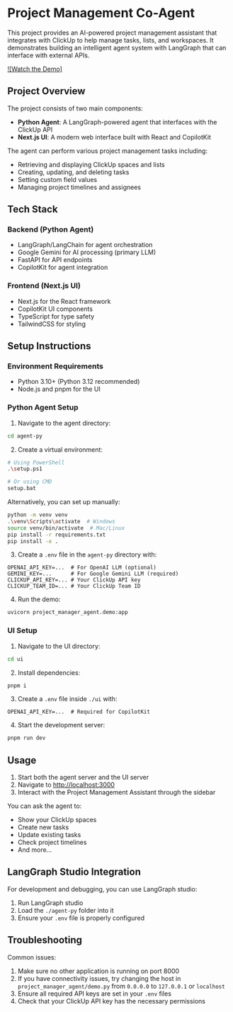 # Project Management Co-Agent

This project provides an AI-powered project management assistant that integrates with ClickUp to help manage tasks, lists, and workspaces. It demonstrates building an intelligent agent system with LangGraph that can interface with external APIs.

[![Watch the Demo]](https://drive.google.com/file/d/1kiPYsMMS5_1Patrapeo11rQYOyx6FuNP/view?usp=sharing)

## Project Overview

The project consists of two main components:
- **Python Agent**: A LangGraph-powered agent that interfaces with the ClickUp API
- **Next.js UI**: A modern web interface built with React and CopilotKit

The agent can perform various project management tasks including:
- Retrieving and displaying ClickUp spaces and lists
- Creating, updating, and deleting tasks
- Setting custom field values
- Managing project timelines and assignees

## Tech Stack

### Backend (Python Agent)
- LangGraph/LangChain for agent orchestration
- Google Gemini for AI processing (primary LLM)
- FastAPI for API endpoints
- CopilotKit for agent integration

### Frontend (Next.js UI)
- Next.js for the React framework
- CopilotKit UI components
- TypeScript for type safety
- TailwindCSS for styling

## Setup Instructions

### Environment Requirements
- Python 3.10+ (Python 3.12 recommended)
- Node.js and pnpm for the UI

### Python Agent Setup

1. Navigate to the agent directory:
```sh
cd agent-py
```

2. Create a virtual environment:
```sh
# Using PowerShell
.\setup.ps1

# Or using CMD
setup.bat
```

Alternatively, you can set up manually:
```sh
python -m venv venv
.\venv\Scripts\activate  # Windows
source venv/bin/activate  # Mac/Linux
pip install -r requirements.txt
pip install -e .
```

3. Create a `.env` file in the `agent-py` directory with:
```
OPENAI_API_KEY=...  # For OpenAI LLM (optional)
GEMINI_KEY=...      # For Google Gemini LLM (required)
CLICKUP_API_KEY=... # Your ClickUp API key
CLICKUP_TEAM_ID=... # Your ClickUp Team ID
```

4. Run the demo:
```sh
uvicorn project_manager_agent.demo:app
```

### UI Setup

1. Navigate to the UI directory:
```sh
cd ui
```

2. Install dependencies:
```sh
pnpm i
```

3. Create a `.env` file inside `./ui` with:
```
OPENAI_API_KEY=...  # Required for CopilotKit
```

4. Start the development server:
```sh
pnpm run dev
```

## Usage

1. Start both the agent server and the UI server
2. Navigate to [http://localhost:3000](http://localhost:3000)
3. Interact with the Project Management Assistant through the sidebar

You can ask the agent to:
- Show your ClickUp spaces
- Create new tasks
- Update existing tasks
- Check project timelines
- And more...

## LangGraph Studio Integration

For development and debugging, you can use LangGraph studio:

1. Run LangGraph studio
2. Load the `./agent-py` folder into it
3. Ensure your `.env` file is properly configured

## Troubleshooting

Common issues:
1. Make sure no other application is running on port 8000
2. If you have connectivity issues, try changing the host in `project_manager_agent/demo.py` from `0.0.0.0` to `127.0.0.1` or `localhost`
3. Ensure all required API keys are set in your `.env` files
4. Check that your ClickUp API key has the necessary permissions

